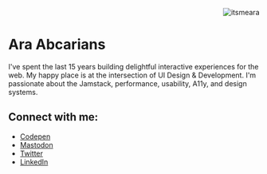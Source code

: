 <p align="right">
  <img src="https://komarev.com/ghpvc/?username=itsmeara&label=Profile%20views&color=0e75b6&style=flat" alt="itsmeara" />
</p>

<h1>Ara Abcarians</h1>
<p>I've spent the last 15 years building delightful interactive experiences for the web. My happy place is at the intersection of UI Design & Development. I'm passionate about the Jamstack, performance, usability, A11y, and design systems.</p>


<h2 align="left">Connect with me:</h2>
<ul>
  <li><a href="https://codepen.io/itsmeara" target="blank">Codepen</a></li>
  <li><a href="https://mastodon.social/@itsmeara" target="blank">Mastodon</a></li>
  <li><a href="https://twitter.com/itsmeara" target="blank">Twitter</a></li>
  <li><a href="https://linkedin.com/in/arala" target="blank">LinkedIn</a></li>
</ul>


